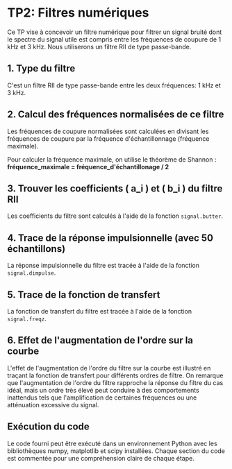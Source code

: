 # TP2: Filtres numériques

Ce TP vise à concevoir un filtre numérique pour filtrer un signal bruité dont le spectre du signal utile est compris entre les fréquences de coupure de 1 kHz et 3 kHz. Nous utiliserons un filtre RII de type passe-bande.

## 1. Type du filtre
C'est un filtre RII de type passe-bande entre les deux fréquences: 1 kHz et 3 kHz.

## 2. Calcul des fréquences normalisées de ce filtre
Les fréquences de coupure normalisées sont calculées en divisant les fréquences de coupure par la fréquence d'échantillonnage (fréquence maximale).


Pour calculer la fréquence maximale, on utilise le théorème de Shannon :  **fréquence_maximale = fréquence_d'échantillonage / 2**

## 3. Trouver les coefficients \( a_i \) et \( b_i \) du filtre RII
Les coefficients du filtre sont calculés à l'aide de la fonction `signal.butter`.

## 4. Trace de la réponse impulsionnelle (avec 50 échantillons)
La réponse impulsionnelle du filtre est tracée à l'aide de la fonction `signal.dimpulse`.

## 5. Trace de la fonction de transfert
La fonction de transfert du filtre est tracée à l'aide de la fonction `signal.freqz`.

## 6. Effet de l'augmentation de l'ordre sur la courbe
L'effet de l'augmentation de l'ordre du filtre sur la courbe est illustré en traçant la fonction de transfert pour différents ordres de filtre. On remarque que l'augmentation de l'ordre du filtre rapproche la réponse du filtre du cas idéal, mais un ordre très élevé peut conduire à des comportements inattendus tels que l'amplification de certaines fréquences ou une atténuation excessive du signal.

## Exécution du code
Le code fourni peut être exécuté dans un environnement Python avec les bibliothèques numpy, matplotlib et scipy installées. Chaque section du code est commentée pour une compréhension claire de chaque étape.

